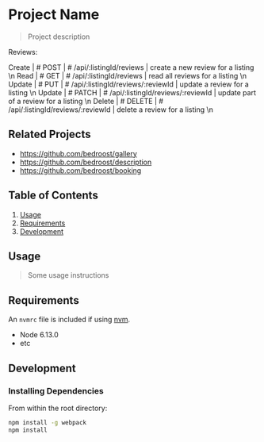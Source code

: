 # Project Name

> Project description

Reviews:

Create | # POST | # /api/:listingId/reviews |  create a new review for a listing \n
Read | # GET | # /api/:listingId/reviews | read all reviews for a listing \n
Update | # PUT | # /api/:listingId/reviews/:reviewId | update a review for a listing \n
Update | # PATCH | # /api/:listingId/reviews/:reviewId | update part of a review for a listing \n
Delete | # DELETE | # /api/:listingId/reviews/:reviewId | delete a review for a listing \n


## Related Projects

  - https://github.com/bedroost/gallery
  - https://github.com/bedroost/description
  - https://github.com/bedroost/booking

## Table of Contents

1. [Usage](#Usage)
1. [Requirements](#requirements)
1. [Development](#development)

## Usage

> Some usage instructions

## Requirements

An `nvmrc` file is included if using [nvm](https://github.com/creationix/nvm).

- Node 6.13.0
- etc

## Development

### Installing Dependencies

From within the root directory:

```sh
npm install -g webpack
npm install
```

